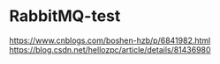 # RabbitMQ-test
https://www.cnblogs.com/boshen-hzb/p/6841982.html</br>
https://blog.csdn.net/hellozpc/article/details/81436980
